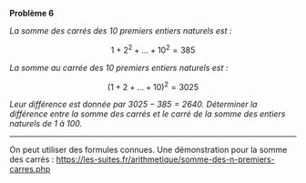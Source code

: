 **Problème 6**

_La somme des carrés des $10$ premiers entiers naturels est :_

$$
1 + 2^2 + \dots + 10^2 = 385
$$

_La somme au carrée des $10$ premiers entiers naturels est :_

$$
(1 + 2 + \dots + 10)^2 = 3025
$$

_Leur différence est donnée par $3025 - 385=2640$. Déterminer la différence entre la somme des carrés et le carré de la somme des entiers naturels de $1$ à $100$._

___

On peut utiliser des formules connues. Une démonstration pour la somme des carrés : https://les-suites.fr/arithmetique/somme-des-n-premiers-carres.php